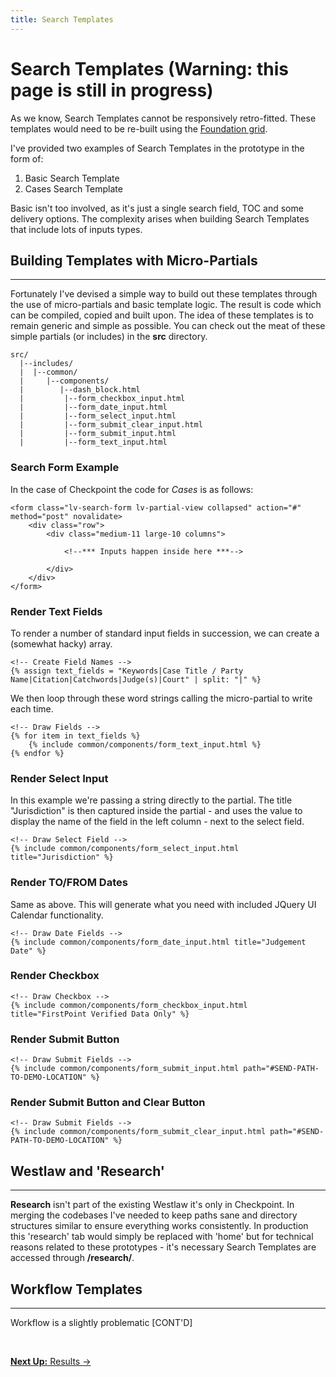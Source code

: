 ```yaml
---
title: Search Templates
---
```


<h1>Search Templates<span class="subheader"> (Warning: this page is still in progress)</span></h1>

As we know, Search Templates cannot be responsively retro-fitted. These templates would need to be re-built using the [Foundation grid](http://foundation.zurb.com/docs/components/grid.html).

I've provided two examples of Search Templates in the prototype in the form of:

1. Basic Search Template
2. Cases Search Template

Basic isn't too involved, as it's just a single search field, TOC and some delivery options. The complexity arises when building Search Templates that include lots of inputs types.


## Building Templates with Micro-Partials
---

Fortunately I've devised a simple way to build out these templates through the use of micro-partials and basic template logic. The result is code which can be compiled, copied and built upon. The idea of these templates is to remain generic and simple as possible. You can check out the meat of these simple partials (or includes) in the **src** directory.

```
src/
  |--includes/
  |  |--common/
  |     |--components/
  |        |--dash_block.html
  |         |--form_checkbox_input.html
  |         |--form_date_input.html
  |         |--form_select_input.html
  |         |--form_submit_clear_input.html
  |         |--form_submit_input.html
  |         |--form_text_input.html

```

### Search Form Example

In the case of Checkpoint the code for *Cases* is as follows:

```
<form class="lv-search-form lv-partial-view collapsed" action="#" method="post" novalidate>
    <div class="row">
        <div class="medium-11 large-10 columns">

            <!--*** Inputs happen inside here ***-->

        </div>
    </div>
</form>
```

### Render Text Fields

To render a number of standard input fields in succession, we can create a (somewhat hacky) array.

```
<!-- Create Field Names -->
{% assign text_fields = "Keywords|Case Title / Party Name|Citation|Catchwords|Judge(s)|Court" | split: "|" %}
```

We then loop through these word strings calling the micro-partial to write each time.

```
<!-- Draw Fields -->
{% for item in text_fields %}
    {% include common/components/form_text_input.html %}
{% endfor %}
```

### Render Select Input

In this example we're passing a string directly to the partial. The title "Jurisdiction" is then captured inside the partial - and uses the value to display the name of the field in the left column - next to the select field.

```
<!-- Draw Select Field -->
{% include common/components/form_select_input.html title="Jurisdiction" %}
```

### Render TO/FROM Dates

Same as above. This will generate what you need with included JQuery UI Calendar functionality.

```
<!-- Draw Date Fields -->
{% include common/components/form_date_input.html title="Judgement Date" %}
```

### Render Checkbox

```
<!-- Draw Checkbox -->
{% include common/components/form_checkbox_input.html title="FirstPoint Verified Data Only" %}
```

### Render Submit Button

```
<!-- Draw Submit Fields -->
{% include common/components/form_submit_input.html path="#SEND-PATH-TO-DEMO-LOCATION" %}
```

### Render Submit Button and Clear Button

```
<!-- Draw Submit Fields -->
{% include common/components/form_submit_clear_input.html path="#SEND-PATH-TO-DEMO-LOCATION" %}
```

## Westlaw and 'Research'
---

**Research** isn't part of the existing Westlaw it's only in Checkpoint. In merging the codebases I've needed to keep paths sane and directory structures similar to ensure everything works consistently. In production this 'research' tab would simply be replaced with 'home' but for technical reasons related to these prototypes - it's necessary Search Templates are accessed through **/research/**.

## Workflow Templates
---

Workflow is a slightly problematic [CONT'D]

<br>

<p class="text-center medium-text-right">
  <a href="/docs/page-layouts/results/"><b>Next Up:</b> Results →</a>
</p>
